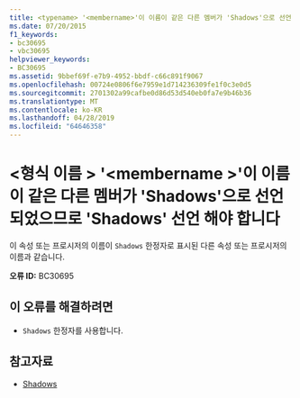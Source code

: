 ```yaml
---
title: <typename> '<membername>'이 이름이 같은 다른 멤버가 'Shadows'으로 선언 되었으므로 'Shadows' 선언 해야 합니다
ms.date: 07/20/2015
f1_keywords:
- bc30695
- vbc30695
helpviewer_keywords:
- BC30695
ms.assetid: 9bbef69f-e7b9-4952-bbdf-c66c891f9067
ms.openlocfilehash: 00724e0806f6e7959e1d714236309fe1f0c3e0d5
ms.sourcegitcommit: 2701302a99cafbe0d86d53d540eb0fa7e9b46b36
ms.translationtype: MT
ms.contentlocale: ko-KR
ms.lasthandoff: 04/28/2019
ms.locfileid: "64646358"
---
```

# <a name="typename-membername-must-be-declared-shadows-because-another-member-with-this-name-is-declared-shadows"></a>\<형식 이름 > '\<membername >'이 이름이 같은 다른 멤버가 'Shadows'으로 선언 되었으므로 'Shadows' 선언 해야 합니다
이 속성 또는 프로시저의 이름이 `Shadows` 한정자로 표시된 다른 속성 또는 프로시저의 이름과 같습니다.  
  
 **오류 ID:** BC30695  
  
## <a name="to-correct-this-error"></a>이 오류를 해결하려면  
  
- `Shadows` 한정자를 사용합니다.  
  
## <a name="see-also"></a>참고자료

- [Shadows](../../visual-basic/language-reference/modifiers/shadows.md)
